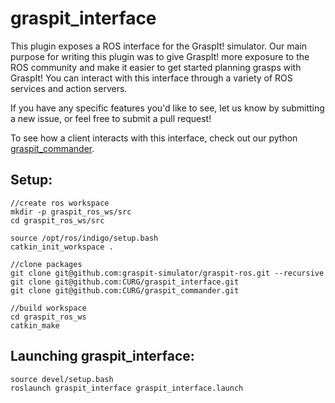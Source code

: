 graspit_interface
=================

This plugin exposes a ROS interface for the GraspIt! simulator. Our main purpose for writing
this plugin was to give GraspIt! more exposure to the ROS community and make it easier to
get started planning grasps with GraspIt! You can interact with this interface through a
variety of ROS services and action servers.

If you have any specific features you'd like to see, let us know by submitting a new issue, or feel free to submit a pull request!

To see how a client interacts with this interface, check out our python
[graspit_commander](https://github.com/CURG/graspit_commander).


Setup:
------
```
//create ros workspace
mkdir -p graspit_ros_ws/src
cd graspit_ros_ws/src

source /opt/ros/indigo/setup.bash
catkin_init_workspace . 

//clone packages
git clone git@github.com:graspit-simulator/graspit-ros.git --recursive
git clone git@github.com:CURG/graspit_interface.git
git clone git@github.com:CURG/graspit_commander.git

//build workspace
cd graspit_ros_ws
catkin_make
```


Launching graspit_interface:
-------
```
source devel/setup.bash
roslaunch graspit_interface graspit_interface.launch
```
